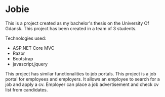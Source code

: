 # Jobie

This is a project created as my bachelor's thesis on the University Of Gdansk.
This project has been created in a team of 3 students.

Technologies used:
 * ASP.NET Core MVC
 * Razor 
 * Bootstrap 
 * javascript,jquery

This project has similar functionalities to job portals.
This project is a job portal for employees and employers.
It allows an employee to search for a job and apply a cv.
Employer can place a job advertisement and check cv list from candidates.

